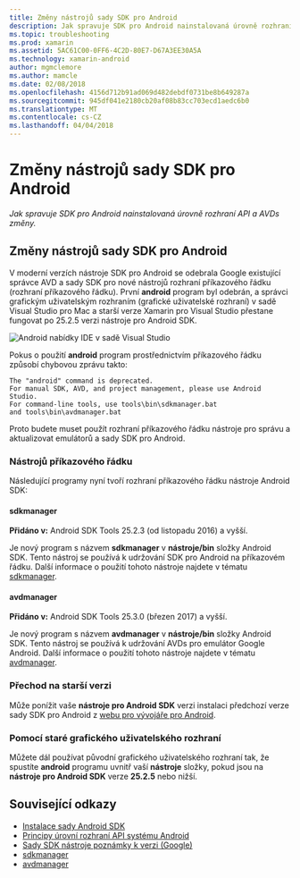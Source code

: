 ```yaml
---
title: Změny nástrojů sady SDK pro Android
description: Jak spravuje SDK pro Android nainstalovaná úrovně rozhraní API a AVDs změny.
ms.topic: troubleshooting
ms.prod: xamarin
ms.assetid: 5AC61C00-0FF6-4C2D-80E7-D67A3EE30A5A
ms.technology: xamarin-android
author: mgmclemore
ms.author: mamcle
ms.date: 02/08/2018
ms.openlocfilehash: 4156d712b91ad069d482debdf0731be8b649287a
ms.sourcegitcommit: 945df041e2180cb20af08b83cc703ecd1aedc6b0
ms.translationtype: MT
ms.contentlocale: cs-CZ
ms.lasthandoff: 04/04/2018
---
```

# <a name="changes-to-the-android-sdk-tooling"></a>Změny nástrojů sady SDK pro Android

_Jak spravuje SDK pro Android nainstalovaná úrovně rozhraní API a AVDs změny._

## <a name="changes-to--android-sdk-tooling"></a>Změny nástrojů sady SDK pro Android

V moderní verzích nástroje SDK pro Android se odebrala Google existující správce AVD a sady SDK pro nové nástrojů rozhraní příkazového řádku (rozhraní příkazového řádku). První **android** program byl odebrán, a správci grafickým uživatelským rozhraním (grafické uživatelské rozhraní) v sadě Visual Studio pro Mac a starší verze Xamarin pro Visual Studio přestane fungovat po 25.2.5 verzi nástroje pro Android SDK.


![Android nabídky IDE v sadě Visual Studio](sdk-cli-tooling-changes-images/android-ide-menu.png)

Pokus o použití **android** program prostřednictvím příkazového řádku způsobí chybovou zprávu takto:

```shell
The "android" command is deprecated.
For manual SDK, AVD, and project management, please use Android Studio.
For command-line tools, use tools\bin\sdkmanager.bat
and tools\bin\avdmanager.bat
```

Proto budete muset použít rozhraní příkazového řádku nástroje pro správu a aktualizovat emulátorů a sady SDK pro Android.

### <a name="cli-tools"></a>Nástrojů příkazového řádku

Následující programy nyní tvoří rozhraní příkazového řádku nástroje Android SDK:

#### <a name="sdkmanager"></a>sdkmanager

**Přidáno v:** Android SDK Tools 25.2.3 (od listopadu 2016) a vyšší.

Je nový program s názvem **sdkmanager** v **nástroje/bin** složky Android SDK. Tento nástroj se používá k udržování SDK pro Android na příkazovém řádku. Další informace o použití tohoto nástroje najdete v tématu [sdkmanager](https://developer.android.com/studio/command-line/sdkmanager.html).

#### <a name="avdmanager"></a>avdmanager

**Přidáno v:** Android SDK Tools 25.3.0 (březen 2017) a vyšší.

Je nový program s názvem **avdmanager** v **nástroje/bin** složky Android SDK. Tento nástroj se používá k udržování AVDs pro emulátor Google Android. Další informace o použití tohoto nástroje najdete v tématu [avdmanager](https://developer.android.com/studio/command-line/avdmanager.html).

### <a name="downgrading"></a>Přechod na starší verzi

Může ponížit vaše **nástroje pro Android SDK** verzi instalaci předchozí verze sady SDK pro Android z [webu pro vývojáře pro Android](https://developer.android.com/studio/index.html).

### <a name="using-the-old-gui"></a>Pomocí staré grafického uživatelského rozhraní

Můžete dál používat původní grafického uživatelského rozhraní tak, že spustíte **android** programu uvnitř vaší **nástroje** složky, pokud jsou na **nástroje pro Android SDK** verze **25.2.5**  nebo nižší.


## <a name="related-links"></a>Související odkazy

- [Instalace sady Android SDK](~/android/get-started/installation/android-sdk.md)
- [Principy úrovní rozhraní API systému Android](~/android/app-fundamentals/android-api-levels.md)
- [Sady SDK nástroje poznámky k verzi (Google)](https://developer.android.com/studio/releases/sdk-tools.html)
- [sdkmanager](https://developer.android.com/studio/command-line/sdkmanager.html)
- [avdmanager](https://developer.android.com/studio/command-line/avdmanager.html)
